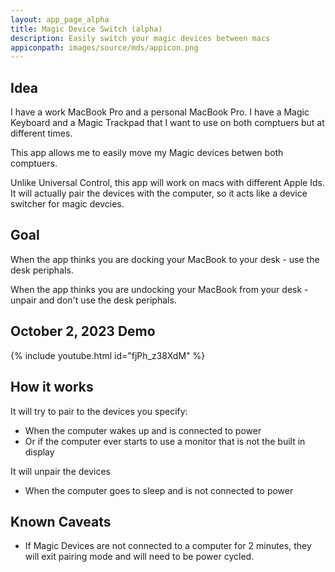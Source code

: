 ```yaml
---
layout: app_page_alpha
title: Magic Device Switch (alpha)
description: Easily switch your magic devices between macs
appiconpath: images/source/mds/appicon.png
---
```


## Idea

I have a work MacBook Pro and a personal MacBook Pro. I have a Magic Keyboard and a Magic Trackpad that I want to use on both comptuers but at different times.

This app allows me to easily move my Magic devices betwen both comptuers.

Unlike Universal Control, this app will work on macs with different Apple Ids. It will actually pair the devices with the computer, so it acts like a device switcher for magic devcies.


## Goal
When the app thinks you are docking your MacBook to your desk - use the desk periphals.

When the app thinks you are undocking your MacBook from your desk - unpair and don't use the desk periphals. 


## October 2, 2023 Demo 

{% include youtube.html id="fjPh_z38XdM" %}


## How it works

It will try to pair to the devices you specify:
- When the computer wakes up and is connected to power
- Or if the computer ever starts to use a monitor that is not the built in display

It will unpair the devices
- When the computer goes to sleep and is not connected to power


## Known Caveats 
* If Magic Devices are not connected to a computer for 2 minutes, they will exit pairing mode and will need to be power cycled.

